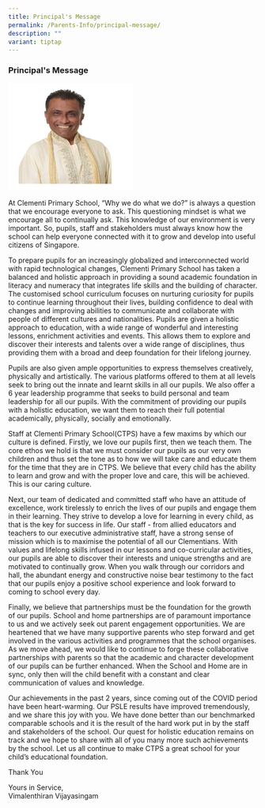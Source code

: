 ```yaml
---
title: Principal's Message
permalink: /Parents-Info/principal-message/
description: ""
variant: tiptap
---
```

<h3>Principal's Message</h3>
<div class="isomer-image-wrapper">
<img style="width: 50%;" height="auto" width="100%" alt="" src="/images/vimal.jpg">
</div>
<p>At Clementi Primary School, “Why we do what we do?” is always a question
that we encourage everyone to ask. This questioning mindset is what we
encourage all to continually ask. This knowledge of our environment is
very important. So, pupils, staff and stakeholders must always know how
the school can help everyone connected with it to grow and develop into
useful citizens of Singapore.</p>
<p>To prepare pupils for an increasingly globalized and interconnected world
with rapid technological changes, Clementi Primary School has taken a balanced
and holistic approach in providing a sound academic foundation in literacy
and numeracy that integrates life skills and the building of character.
The customised school curriculum focuses on nurturing curiosity for pupils
to continue learning throughout their lives, building confidence to deal
with changes and improving abilities to communicate and collaborate with
people of different cultures and nationalities. Pupils are given a holistic
approach to education, with a wide range of wonderful and interesting lessons,
enrichment activities and events. This allows them to explore and discover
their interests and talents over a wide range of disciplines, thus providing
them with a broad and deep foundation for their lifelong journey.</p>
<p>Pupils are also given ample opportunities to express themselves creatively,
physically and artistically. The various platforms offered to them at all
levels seek to bring out the innate and learnt skills in all our pupils.
We also offer a 6 year leadership programme that seeks to build personal
and team leadership for all our pupils. With the commitment of providing
our pupils with a holistic education, we want them to reach their full
potential academically, physically, socially and emotionally.</p>
<p>Staff at Clementi Primary School(CTPS) have a few maxims by which our
culture is defined. Firstly, we love our pupils first, then we teach them.
The core ethos we hold is that we must consider our pupils as our very
own children and thus set the tone as to how we will take care and educate
them for the time that they are in CTPS. We believe that every child has
the ability to learn and grow and with the proper love and care, this will
be achieved. This is our caring culture.</p>
<p>Next, our team of dedicated and committed staff who have an attitude of
excellence, work tirelessly to enrich the lives of our pupils and engage
them in their learning. They strive to develop a love for learning in every
child, as that is the key for success in life. Our staff - from allied
educators and teachers to our executive administrative staff, have a strong
sense of mission which is to maximise the potential of all our Clementians.
With values and lifelong skills infused in our lessons and co-curricular
activities, our pupils are able to discover their interests and unique
strengths and are motivated to continually grow. When you walk through
our corridors and hall, the abundant energy and constructive noise bear
testimony to the fact that our pupils enjoy a positive school experience
and look forward to coming to school every day.</p>
<p>Finally, we believe that partnerships must be the foundation for the growth
of our pupils. School and home partnerships are of paramount importance
to us and we actively seek out parent engagement opportunities. We are
heartened that we have many supportive parents who step forward and get
involved in the various activities and programmes that the school organises.
As we move ahead, we would like to continue to forge these collaborative
partnerships with parents so that the academic and character development
of our pupils can be further enhanced. When the School and Home are in
sync, only then will the child benefit with a constant and clear communication
of values and knowledge.</p>
<p>Our achievements in the past 2 years, since coming out of the COVID period
have been heart-warming. Our PSLE results have improved tremendously, and
we share this joy with you. We have done better than our benchmarked comparable
schools and it is the result of the hard work put in by the staff and stakeholders
of the school. Our quest for holistic education remains on track and we
hope to share with all of you many more such achievements by the school.
Let us all continue to make CTPS a great school for your child’s educational
foundation.</p>
<p>Thank You</p>
<p>Yours in Service,
<br>Vimalenthiran Vijayasingam</p>
<p></p>